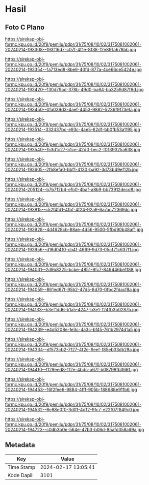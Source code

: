 # Hasil

## Foto C Plano

https://sirekap-obj-formc.kpu.go.id/20f9/pemilu/pdpr/31/75/08/10/02/3175081002061-20240214-193308--f93f16d7-c07f-4f1e-8f38-f2e891a678bb.jpg

https://sirekap-obj-formc.kpu.go.id/20f9/pemilu/pdpr/31/75/08/10/02/3175081002061-20240214-193354--1a713ed8-8be9-40fd-877a-4ce66ce5424e.jpg

https://sirekap-obj-formc.kpu.go.id/20f9/pemilu/pdpr/31/75/08/10/02/3175081002061-20240214-193420--130d79ad-378b-49d0-ba64-ba3259d87f6d.jpg

https://sirekap-obj-formc.kpu.go.id/20f9/pemilu/pdpr/31/75/08/10/02/3175081002061-20240214-193450--0fa039d3-4aef-4453-9882-5236f9f73e1a.jpg

https://sirekap-obj-formc.kpu.go.id/20f9/pemilu/pdpr/31/75/08/10/02/3175081002061-20240214-193514--332437bc-e93c-4ae5-82d1-bb0fb53a1195.jpg

https://sirekap-obj-formc.kpu.go.id/20f9/pemilu/pdpr/31/75/08/10/02/3175081002061-20240214-193540--f53d1c27-51ce-42d0-bec2-f0139325a638.jpg

https://sirekap-obj-formc.kpu.go.id/20f9/pemilu/pdpr/31/75/08/10/02/3175081002061-20240214-193605--2fb8efa0-bbf1-4130-ba92-3d73b49ef12b.jpg

https://sirekap-obj-formc.kpu.go.id/20f9/pemilu/pdpr/31/75/08/10/02/3175081002061-20240214-205124--b7b712b4-e1b0-4baf-a8b9-bb73912decd8.jpg

https://sirekap-obj-formc.kpu.go.id/20f9/pemilu/pdpr/31/75/08/10/02/3175081002061-20240214-193815--c52f4fd1-4fbf-4f24-92a9-6a7ac72369dc.jpg

https://sirekap-obj-formc.kpu.go.id/20f9/pemilu/pdpr/31/75/08/10/02/3175081002061-20240214-193928--4d4628cb-88ae-4d56-9500-5fbd90b48af1.jpg

https://sirekap-obj-formc.kpu.go.id/20f9/pemilu/pdpr/31/75/08/10/02/3175081002061-20240214-193956--d16d04f0-cb4f-4669-9d73-05cf71c637f1.jpg

https://sirekap-obj-formc.kpu.go.id/20f9/pemilu/pdpr/31/75/08/10/02/3175081002061-20240214-194031--2d9b8225-bcbe-4851-9fc7-849446be1188.jpg

https://sirekap-obj-formc.kpu.go.id/20f9/pemilu/pdpr/31/75/08/10/02/3175081002061-20240214-194059--861ed67f-95b2-47d5-8d70-0fbc2fdacf8a.jpg

https://sirekap-obj-formc.kpu.go.id/20f9/pemilu/pdpr/31/75/08/10/02/3175081002061-20240214-194133--b3ef1dd6-b1a5-4247-b3e1-f24fb3b0287b.jpg

https://sirekap-obj-formc.kpu.go.id/20f9/pemilu/pdpr/31/75/08/10/02/3175081002061-20240214-194239--e4d5208e-fe3c-4a3c-bf45-761b2974d1a5.jpg

https://sirekap-obj-formc.kpu.go.id/20f9/pemilu/pdpr/31/75/08/10/02/3175081002061-20240214-194334--df573cb2-7f27-4f2e-9eef-f85eb33db28a.jpg

https://sirekap-obj-formc.kpu.go.id/20f9/pemilu/pdpr/31/75/08/10/02/3175081002061-20240214-194410--f129eed8-112e-4bdc-a67f-b08798fb3661.jpg

https://sirekap-obj-formc.kpu.go.id/20f9/pemilu/pdpr/31/75/08/10/02/3175081002061-20240214-194453--16f2fee6-9884-4fff-905b-188688e911b6.jpg

https://sirekap-obj-formc.kpu.go.id/20f9/pemilu/pdpr/31/75/08/10/02/3175081002061-20240214-194532--6e68e0f0-3d01-4d12-9fc7-e22f07f849c0.jpg

https://sirekap-obj-formc.kpu.go.id/20f9/pemilu/pdpr/31/75/08/10/02/3175081002061-20240214-194723--c0db3b0e-564e-47b3-b06d-85afd358a69a.jpg


## Metadata

| Key        | Value               |
| ---------- | ------------------- |
| Time Stamp | 2024-02-17 13:05:41 |
| Kode Dapil | 3101                |



